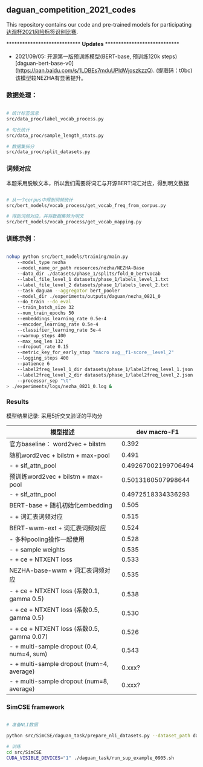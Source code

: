 ## daguan_competition_2021_codes


This repository contains our code and pre-trained models for participating [达观杯2021风险标签识别比赛](https://www.datafountain.cn/competitions/512).

**************************** **Updates** ****************************

<!-- Thanks for your interest in our repo! -->

* 2021/09/05: 开源第一版预训练模型(BERT-base, 预训练120k steps) [daguan-bert-base-v0] (https://pan.baidu.com/s/1LDBEs7mduUPldWjqszkzzQ). (提取码：t0bc) 该模型较NEZHA有显著提升。


### 数据处理：
```bash

# 统计标签信息
src/data_proc/label_vocab_process.py

# 句长统计
src/data_proc/sample_length_stats.py

# 数据集拆分
src/data_proc/split_datasets.py

```

### 词频对应

本题采用脱敏文本，所以我们需要将词汇与开源BERT词汇对应，得到明文数据

```bash

# 从一个corpus中得到词频统计
src/bert_models/vocab_process/get_vocab_freq_from_corpus.py

# 得到词频对应，并将数据集转为明文
src/bert_models/vocab_process/get_vocab_mapping.py

```


### 训练示例：
```bash

nohup python src/bert_models/training/main.py 
    --model_type nezha 
    --model_name_or_path resources/nezha/NEZHA-Base 
    --data_dir ./datasets/phase_1/splits/fold_0_bertvocab 
    --label_file_level_1 datasets/phase_1/labels_level_1.txt 
    --label_file_level_2 datasets/phase_1/labels_level_2.txt 
    --task daguan --aggregator bert_pooler 
    --model_dir ./experiments/outputs/daguan/nezha_0821_0 
    --do_train --do_eval 
    --train_batch_size 32 
    --num_train_epochs 50 
    --embeddings_learning_rate 0.5e-4 
    --encoder_learning_rate 0.5e-4 
    --classifier_learning_rate 5e-4 
    --warmup_steps 400 
    --max_seq_len 132 
    --dropout_rate 0.15 
    --metric_key_for_early_stop "macro avg__f1-score__level_2" 
    --logging_steps 400 
    --patience 6 
    --label2freq_level_1_dir datasets/phase_1/label2freq_level_1.json 
    --label2freq_level_2_dir datasets/phase_1/label2freq_level_2.json 
    --processor_sep "\t" 
> ./experiments/logs/nezha_0821_0.log &


```




### Results
模型结果记录: 采用5折交叉验证的平均分

|      模型描述      | dev macro-F1 | 
| ------------ |  -------------- | 
|          官方baseline：   word2vec + bilstm                |        0.392         |
|          随机word2vec + bilstm +  max-pool               |        0.491  |                        |
|              - + slf_attn_pool               |        0.49267002199706494  |                        |
|          预训练word2vec + bilstm +  max-pool               |       0.5013160507998644         |                    |
|           -  +  slf_attn_pool               |       0.4972518334336293         |  
|          BERT-base + 随机初始化embedding               |       0.505         |  
|             - + 词汇表词频对应               |       0.515         |  
|          BERT-wwm-ext + 词汇表词频对应               |       0.524         |  
|            -   多种pooling操作一起使用               |       0.528         |  
|          - + sample weights               |       0.535         |  
|          - + ce + NTXENT loss               |       0.533         |  
|          NEZHA-base-wwm +  词汇表词频对应                |       0.535         |  
|          - +  ce + NTXENT loss (系数0.1, gamma 0.5)                |       0.538         |  
|          - +  ce + NTXENT loss (系数0.5, gamma 0.5)                |       0.530         |  
|          - +  ce + NTXENT loss (系数0.5, gamma 0.07)                |       0.526         |  
|          - +  multi-sample dropout (0.4, num=4, sum)                |       0.543         |  
|          - +  multi-sample dropout (num=4, average)                |       0.xxx?         |  
|          - +  multi-sample dropout (num=8, average)                |       0.xxx?         |  




### SimCSE framework


```bash

# 准备NLI数据

python src/SimCSE/daguan_task/prepare_nli_datasets.py --dataset_path datasets/phase_1/splits/fold_0 --nli_dataset_path datasets/phase_1/splits/fold_0_nli --sampling_times 10000

# 训练
cd src/SimCSE
CUDA_VISIBLE_DEVICES="1" ./daguan_task/run_sup_example_0905.sh



```